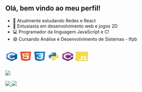 ## Olá, bem vindo ao meu perfil!

- 🌱 Atualmente estudando Redes e React
- 👾 Entusiasta em desenvolvimento web e jogos 2D
- 💻 Programador da linguagem JavaScript e C!
- 😄 Cursando Análise e Desenvolvimento de Sistemas - Ifpb

<div style="display: inline_block"><br>
    <img align="center" height="30" width="40" src="https://raw.githubusercontent.com/devicons/devicon/master/icons/c/c-original.svg">
  <img align="center" height="30" width="40" src="https://raw.githubusercontent.com/devicons/devicon/master/icons/html5/html5-original.svg">
  <img align="center" height="30" width="40" src="https://raw.githubusercontent.com/devicons/devicon/master/icons/css3/css3-original.svg">
  <img align="center" height="30" width="40" src="https://raw.githubusercontent.com/devicons/devicon/master/icons/python/python-original.svg">
  <img align="center" height="30" width="40" src="https://raw.githubusercontent.com/devicons/devicon/master/icons/csharp/csharp-original.svg">
  <img align="center" height="30" width="40" src="https://raw.githubusercontent.com/devicons/devicon/master/icons/javascript/javascript-plain.svg">
</div>
  
  ##

<a href="https://www.instagram.com/cesar.aug_/" target="_blank"><img src="https://img.shields.io/badge/-Instagram-%23E4405F?style=for-the-badge&logo=instagram&logoColor=white" target="_blank"></a>

  <div>
  <a href= "https://github.com/cesaraug09">
    <img height="180em" src="https://github-readme-stats.vercel.app/api?username=cesaraug09&theme=tokyonight&show_icons=true"/>
  <img height="180em" src="https://github-readme-stats.vercel.app/api/top-langs/?username=cesaraug09&layout=compact&langs_count=16&theme=tokyonight"/>
</div>

##
